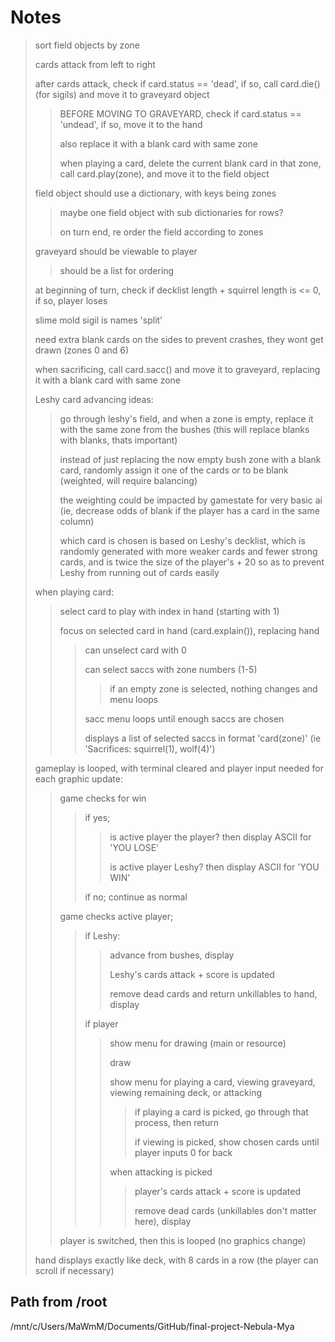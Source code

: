 # Notes
> sort field objects by zone  
>
> cards attack from left to right
>
> after cards attack, check if card.status == 'dead', if so, call card.die() (for sigils) and move it to graveyard object
>
>> BEFORE MOVING TO GRAVEYARD, check if card.status == 'undead', if so, move it to the hand
>>
>> also replace it with a blank card with same zone  
>>
>> when playing a card, delete the current blank card in that zone, call card.play(zone), and move it to the field object
>> 
> field object should use a dictionary, with keys being zones  
>
>> maybe one field object with sub dictionaries for rows?  
>>
>> on turn end, re order the field according to zones
>> 
> graveyard should be viewable to player 
>
>> should be a list for ordering 
>
> at beginning of turn, check if decklist length + squirrel length is <= 0, if so, player loses
>
> slime mold sigil is names 'split'
>
> need extra blank cards on the sides to prevent crashes, they wont get drawn (zones 0 and 6)
>
> when sacrificing, call card.sacc() and move it to graveyard, replacing it with a blank card with same zone
>
> Leshy card advancing ideas:
>> go through leshy's field, and when a zone is empty, replace it with the same zone from the bushes (this will replace blanks with blanks, thats important)
>>
>> instead of just replacing the now empty bush zone with a blank card, randomly assign it one of the cards or to be blank (weighted, will require balancing)
>>
>> the weighting could be impacted by gamestate for very basic ai (ie, decrease odds of blank if the player has a card in the same column)
>>
>> which card is chosen is based on Leshy's decklist, which is randomly generated with more weaker cards and fewer strong cards, and is twice the size of the player's + 20 so as to prevent Leshy from running out of cards easily
>
> when playing card:
>> select card to play with index in hand (starting with 1)
>> 
>> focus on selected card in hand (card.explain()), replacing hand
>>> can unselect card with 0
>>>
>>> can select saccs with zone numbers (1-5)
>>>> if an empty zone is selected, nothing changes and menu loops
>>>
>>> sacc menu loops until enough saccs are chosen
>>>
>>> displays a list of selected saccs in format 'card(zone)' (ie 'Sacrifices: squirrel(1), wolf(4)')
>
> gameplay is looped, with terminal cleared and player input needed for each graphic update:
>> game checks for win
>>> if yes;
>>>> is active player the player? then display ASCII for 'YOU LOSE'
>>>>
>>>> is active player Leshy? then display ASCII for 'YOU WIN'
>>>
>>> if no; continue as normal
>>
>> game checks active player;
>>> if Leshy:
>>>> advance from bushes, display
>>>>
>>>> Leshy's cards attack + score is updated
>>>>
>>>> remove dead cards and return unkillables to hand, display
>>>
>>> if player
>>>>
>>>> show menu for drawing (main or resource)
>>>>
>>>> draw
>>>>
>>>> show menu for playing a card, viewing graveyard, viewing remaining deck, or attacking
>>>>> if playing a card is picked, go through that process, then return
>>>>>
>>>>> if viewing is picked, show chosen cards until player inputs 0 for back
>>>>
>>>> when attacking is picked
>>>>> player's cards attack + score is updated
>>>>>
>>>>> remove dead cards (unkillables don't matter here), display
>>
>> player is switched, then this is looped (no graphics change)
>
> hand displays exactly like deck, with 8 cards in a row (the player can scroll if necessary)


## Path from /root
/mnt/c/Users/MaWmM/Documents/GitHub/final-project-Nebula-Mya